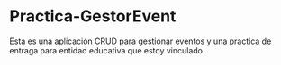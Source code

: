 # Practica-GestorEvent
 Esta es una aplicación CRUD para gestionar eventos y una practica de entraga para entidad educativa que estoy vinculado.
